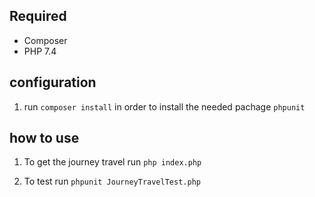 ## Required

  - Composer 
  - PHP 7.4
## configuration  


1) run `composer install` in order to install the needed pachage `phpunit`


## how to use  

1) To get the journey travel  run `php index.php` 

2) To test run  `phpunit JourneyTravelTest.php`
